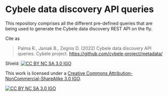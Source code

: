 # Cybele data discovery API queries
This repository comprises all the different pre-defined queries that are being used to generate the Cybele data discovery REST API on the fly.

Cite as

> Palma R., Janiak B., Zegnis D. (2022) Cybele data discovery API queries. Cybele project. https://github.com/cybele-project/metadata/ 


Shield: [![CC BY NC SA 3.0 IGO][cc-by-shield]][cc-by]

This work is licensed under a
[Creative Commons Attribution-NonCommercial-ShareAlike 3.0 IGO][cc-by].

[![CC BY NC SA 3.0 IGO][cc-by-image]][cc-by]

[cc-by]: https://creativecommons.org/licenses/by-nc-sa/3.0/igo/
[cc-by-image]: https://licensebuttons.net/l/by/3.0/igo/88x31.png
[cc-by-shield]: https://img.shields.io/badge/License-CC%20BY%20NC%20SA%203.0%20IGO-lightgrey.svg
